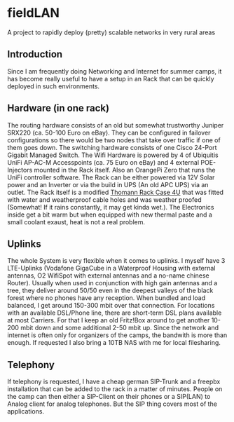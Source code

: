 # fieldLAN
A project to rapidly deploy (pretty) scalable networks in very rural areas

## Introduction
Since I am frequently doing Networking and Internet for summer camps, it has become really useful to have a setup in an Rack that can be quickly deployed in such environments.

## Hardware (in one rack)
The routing hardware consists of an old but somewhat trustworthy Juniper SRX220 (ca. 50-100 Euro on eBay). They can be configured in failover configurations so there would be two nodes that take over traffic if one of them goes down.
The switching hardware consists of one Cisco 24-Port Gigabit Managed Switch.
The Wifi Hardware is powered by 4 of Ubiquitis UniFi AP-AC-M Accesspoints (ca. 75 Euro on eBay) and 4 external POE-Injectors mounted in the Rack itself.
Also an OrangePi Zero that runs the UniFi controller software. 
The Rack can be either powered via 12V Solar power and an Inverter or via the build in UPS (An old APC UPS) via an outlet.
The Rack itself is a modified [Thomann Rack Case 4U](https://www.thomann.de/intl/thomann_rack_case_4u.htm) that was fitted with water and weatherproof cable holes and was weather proofed (Somewhat! If it rains constantly, it may get kinda wet.).
The Electronics inside get a bit warm but when equipped with new thermal paste and a small coolant exaust, heat is not a real problem.

## Uplinks
The whole System is very flexible when it comes to uplinks. I myself have 3 LTE-Uplinks (Vodafone GigaCube in a Waterproof Housing with external antennas, O2 WifiSpot with external antennas and a no-name chinese Router). Usually when used in conjunction with high gain antennas and a tree, they deliver around 50/50 even in the deepest valleys of the black forest where no phones have any reception. When bundled and load balanced, I get around 150-300 mbit over that connection.
For locations with an available DSL/Phone line, there are short-term DSL plans available at most Carriers. For that I keep an old Fritz!Box around to get another 10-200 mbit down and some additional 2-50 mbit up.
Since the network and internet is often only for organizers of the camps, the bandwith is more than enough. If requested I also bring a 10TB NAS with me for local filesharing.

## Telephony
If telephony is requested, I have a cheap german SIP-Trunk and a freepbx installation that can be added to the rack in a matter of minutes. People on the camp can then either a SIP-Client on their phones or a SIP(LAN) to Analog client for analog telephones. But the SIP thing covers most of the applications. 
